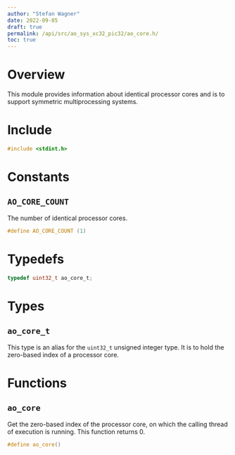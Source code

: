 ```yaml
---
author: "Stefan Wagner"
date: 2022-09-05
draft: true
permalink: /api/src/ao_sys_xc32_pic32/ao_core.h/
toc: true
---
```


# Overview

This module provides information about identical processor cores and is to support symmetric multiprocessing systems.

# Include

```c
#include <stdint.h>
```

# Constants

## `AO_CORE_COUNT`

The number of identical processor cores.

```c
#define AO_CORE_COUNT (1)
```

# Typedefs

```c
typedef uint32_t ao_core_t;
```

# Types

## `ao_core_t`

This type is an alias for the `uint32_t` unsigned integer type. It is to hold the zero-based index of a processor core.

# Functions

## `ao_core`

Get the zero-based index of the processor core, on which the calling thread of execution is running. This function returns 0.

```c
#define ao_core()
```
